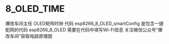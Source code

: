 # 8_OLED_TIME
  爆改车间主任 OLED矩阵时钟 代码
  esp8266_8_OLED_smartConfig 是包含一键配网的代码
  esp8266_8_OLED 需要在代码中填写Wi-Fi信息
  关注微信公众号“爆改车间”获取电路原理图
